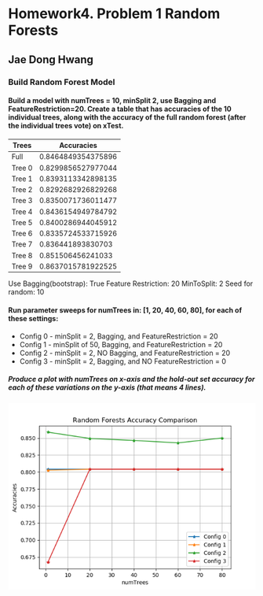 # Homework4. Problem 1 Random Forests

## Jae Dong Hwang

### Build Random Forest Model

#### Build a model with numTrees = 10, minSplit 2, use Bagging and FeatureRestriction=20. Create a table that has accuracies of the 10 individual trees, along with the accuracy of the full random forest (after the individual trees vote) on xTest.

|          Trees          |        Accuracies       |
|-------------------------|-------------------------|
|           Full          |    0.8464849354375896   |
|          Tree 0         |    0.8299856527977044   |
|          Tree 1         |    0.8393113342898135   |
|          Tree 2         |    0.8292682926829268   |
|          Tree 3         |    0.8350071736011477   |
|          Tree 4         |    0.8436154949784792   |
|          Tree 5         |    0.8400286944045912   |
|          Tree 6         |    0.8335724533715926   |
|          Tree 7         |    0.836441893830703    |
|          Tree 8         |    0.851506456241033    |
|          Tree 9         |    0.8637015781922525   |

Use Bagging(bootstrap): True
Feature Restriction: 20
MinToSplit: 2
Seed for random: 10


#### Run parameter sweeps for numTrees in: [1, 20, 40, 60, 80], for each of these settings:

* Config 0 - minSplit = 2, Bagging, and FeatureRestriction = 20
* Config 1 - minSplit of 50, Bagging, and FeatureRestriction = 20
* Config 2 - minSplit = 2, NO Bagging, and FeatureRestriction = 20
* Config 3 - minSplit = 2, Bagging, and NO FeatureRestriction = 0

##### Produce a plot with numTrees on x-axis and the hold-out set accuracy for each of these variations on the y-axis (that means 4 lines).

![prob1_part2_accuracy_cmp_[1, 20, 40, 60, 80]_randseed_10000](prob1_part2_accuracy_cmp_1_20_40_60_80_randseed_10000.png)

